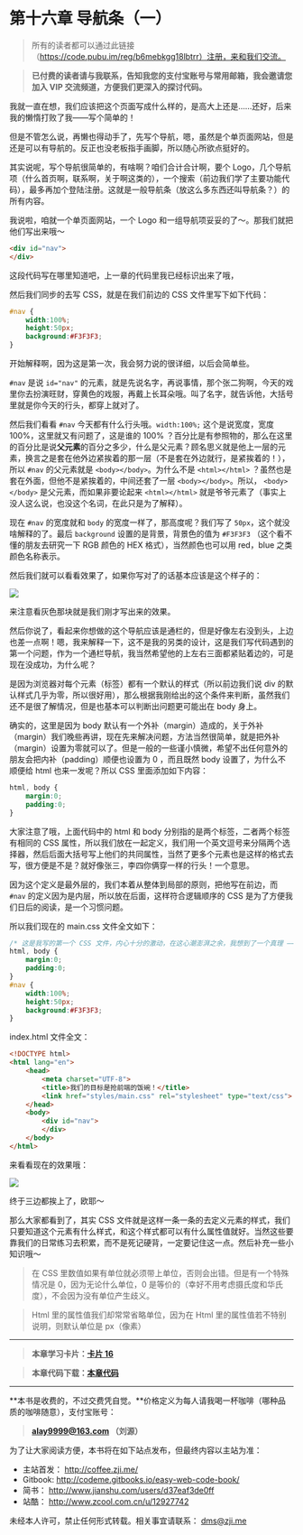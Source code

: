 第十六章 导航条（一）
===

> 所有的读者都可以通过此链接（https://code.pubu.im/reg/b6mebkgg18lbtrr）注册，来和我们交流。

> **已付费的读者请与我联系，告知我您的支付宝账号与常用邮箱，我会邀请您加入 VIP 交流频道，方便我们更深入的探讨代码。**

我就一直在想，我们应该把这个页面写成什么样的，是高大上还是……还好，后来我的懒惰打败了我——写个简单的！

但是不管怎么说，再懒也得动手了，先写个导航，嗯，虽然是个单页面网站，但是还是可以有导航的。反正也没老板指手画脚，所以随心所欲点挺好的。

其实说呢，写个导航很简单的，有啥啊？咱们合计合计啊，要个 Logo，几个导航项（什么首页啊，联系啊，关于啊这类的），一个搜索（前边我们学了主要功能代码），最多再加个登陆注册。这就是一般导航条（放这么多东西还叫导航条？）的所有内容。

我说啦，咱就一个单页面网站，一个 Logo 和一组导航项妥妥的了～。那我们就把他们写出来哦～

```html
<div id="nav">
</div>
```

这段代码写在哪里知道吧，上一章的代码里我已经标识出来了哦，

然后我们同步的去写 CSS，就是在我们前边的 CSS 文件里写下如下代码：

```css
#nav {
	width:100%;
	height:50px;
	background:#F3F3F3;
}
```

开始解释啊，因为这是第一次，我会努力说的很详细，以后会简单些。

`#nav` 是说 `id="nav"` 的元素，就是先说名字，再说事情，那个张二狗啊，今天的戏里你去扮演旺财，穿黄色的戏服，再戴上长耳朵哦。叫了名字，就告诉他，大括号里就是你今天的行头，都穿上就对了。

然后我们看看 `#nav` 今天都有什么行头哦。`width:100%;` 这个是说宽度，宽度 100%，这里就又有问题了，这是谁的 100% ？百分比是有参照物的，那么在这里的百分比是说**父元素**的百分之多少，什么是父元素？顾名思义就是他上一层的元素，换言之是套在他外边紧挨着的那一层（不是套在外边就行，是紧挨着的！），所以 `#nav` 的父元素就是 `<body></body>`。为什么不是 `<html></html>` ？虽然也是套在外面，但他不是紧挨着的，中间还套了一层 `<body></body>`。所以， `<body></body>` 是父元素，而如果非要论起来 `<html></html>` 就是爷爷元素了（事实上没人这么说，也没这个名词，在此只是为了解释）。

现在 `#nav` 的宽度就和 `body` 的宽度一样了，那高度呢？我们写了 `50px`，这个就没啥解释的了。最后 `background` 设置的是背景，背景色的值为 `#F3F3F3` （这个看不懂的朋友去研究一下 RGB 颜色的 HEX 格式），当然颜色也可以用 red，blue 之类颜色名称表示。

然后我们就可以看看效果了，如果你写对了的话基本应该是这个样子的：

![](imgs/16-1.png)

来注意看灰色那块就是我们刚才写出来的效果。

然后你说了，看起来你想做的这个导航应该是通栏的，但是好像左右没到头，上边也差一点啊！嗯，我来解释一下，这不是我的另类的设计，这是我们写代码遇到的第一个问题，作为一个通栏导航，我当然希望他的上左右三面都紧贴着边的，可是现在没成功，为什么呢？

是因为浏览器对每个元素（标签）都有一个默认的样式（所以前边我们说 div 的默认样式几乎为零，所以很好用），那么根据我刚给出的这个条件来判断，虽然我们还不是很了解情况，但是也基本可以判断出问题更可能出在 body 身上。

确实的，这里是因为 body 默认有一个外补（margin）造成的，关于外补（margin）我们晚些再讲，现在先来解决问题，方法当然很简单，就是把外补（margin）设置为零就可以了。但是一般的一些谨小慎微，希望不出任何意外的朋友会把内补（padding）顺便也设置为 0 ，而且既然 body 设置了，为什么不顺便给 html 也来一发呢？所以 CSS 里面添加如下内容：

```css
html, body {
	margin:0;
	padding:0;
}
```

大家注意了哦，上面代码中的 html 和 body 分别指的是两个标签，二者两个标签有相同的 CSS 属性，所以我们放在一起定义，我们用一个英文逗号来分隔两个选择器，然后后面大括号写上他们的共同属性，当然了更多个元素也是这样的格式去写，很方便是不是？就好像张三，李四你俩穿一样的行头！一个意思。

因为这个定义是最外层的，我们本着从整体到局部的原则，把他写在前边，而 `#nav` 的定义因为是内层，所以放在后面，这样符合逻辑顺序的 CSS 是为了方便我们日后的阅读，是一个习惯问题。

所以我们现在的 main.css 文件全文如下：

```css
/* 这是我写的第一个 CSS 文件，内心十分的激动，在这心潮澎湃之余，我想到了一个真理 —— 稻米鼠真帅！ */
html, body {
	margin:0;
	padding:0;
}
#nav {
	width:100%;
	height:50px;
	background:#F3F3F3;
}
```

index.html 文件全文：

```html
<!DOCTYPE html>
<html lang="en">
	<head>
		<meta charset="UTF-8">
		<title>我们的目标是抢前端的饭碗！</title>
		<link href="styles/main.css" rel="stylesheet" type="text/css">
	</head>
	<body>
		<div id="nav">
		</div>
	</body>
</html>
```

来看看现在的效果哦：

![](imgs/16-2.png)

终于三边都挨上了，欧耶～

那么大家都看到了，其实 CSS 文件就是这样一条一条的去定义元素的样式，我们只要知道这个元素有什么样式，和这个样式都可以有什么属性值就好。当然这些要靠我们的日常练习去积累，而不是死记硬背，一定要记住这一点。然后补充一些小知识哦～

> 在 CSS 里数值如果有单位就必须带上单位，否则会出错。但是有一个特殊情况是 0，因为无论什么单位，0 是等价的（幸好不用考虑摄氏度和华氏度），不会因为没有单位产生歧义。

> Html 里的属性值我们却常常省略单位，因为在 Html 里的属性值若不特别说明，则默认单位是 px（像素）

---

> **本章学习卡片：[卡片 16](http://coffee.zji.me/card.html?name=chapter16)**

> **本章代码下载：[本章代码](http://coffee.zji.me/show-code/16.zip)**

---

**本书是收费的，不过交费凭自觉。**价格定义为每人请我喝一杯咖啡（哪种品质的咖啡随意），支付宝账号：

> **alay9999@163.com  （刘源）**

为了让大家阅读方便，本书将在如下站点发布，但最终内容以主站为准：

* 主站首发： http://coffee.zji.me/
* Gitbook: http://codeme.gitbooks.io/easy-web-code-book/
* 简书： http://www.jianshu.com/users/d37eaf3de0ff
* 站酷： http://www.zcool.com.cn/u/12927742

未经本人许可，禁止任何形式转载。相关事宜请联系： dms@zji.me